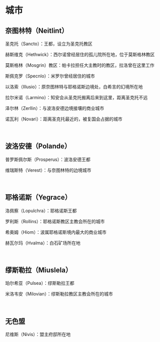 # 城市
## 奈图林特（Neitlint）

圣克托（Sancto）：王都，设立为圣克托教区

赫斯维克（Hethwick）：西尔诺曾经居住的孤儿院所在地，位于莫斯格林教区

莫斯格林（Mosgrin）教区：帕卡拉担任大主教时的教区，拉洛曾在这里工作

斯佩克罗（Specnlo）：米罗尔曾经居住的城市

以洛索（Illusio）：原奈图林特与耶格诺斯边境处，白希言的幻境所在地

拉尔米诺（Larmino）：知安会从圣克托搬离后来到这里，距离圣克托不远

泽尔林（Zerllin）：与波洛安德边境接壤的商业城市

诺瓦利（Novari）：距离圣克托最近的，被复国会占据的城市

<br>

## 波洛安德（Polande）

普罗斯佩尔斯（Prosperus）：波洛安德王都

维瑞斯特（Verest）：与奈图林特的边境城市

<br>

## 耶格诺斯（Yegrace）

洛佩察（Lopulchra）：耶格诺斯王都

罗利斯（Rollins）：耶格诺斯教区主教会所在的城市

希奥姆（Hiom）：波属耶格诺斯境内最大的商业城市

赫瓦尔玛（Hvalma）：白石矿场所在地

<br>

## 缪斯勒拉（Miuslela）

珀尔希亚（Pulsea）：缪斯勒拉王都

米洛韦安（Milovian）：缪斯勒拉教区主教会所在的城市

<br>

## 无色盟

尼维斯（Nivis）：盟主府邸所在地
